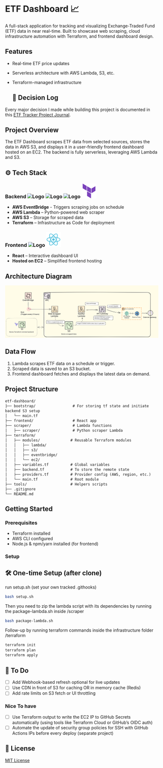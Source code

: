 # ETF Dashboard 📈

A full-stack application for tracking and visualizing Exchange-Traded Fund (ETF) data in near real-time. Built to showcase web scraping, cloud infrastructure automation with Terraform, and frontend dashboard design.

## Features

- Real-time ETF price updates
- Serverless architecture with AWS Lambda, S3, etc.
- Terraform-managed infrastructure

  ## 🧠 Decision Log

Every major decision I made while building this project is documented in this [ETF Tracker Project Journal]([https://www.notion.so/your-public-link](https://lacy-helicopter-80d.notion.site/19b50889ae4f81fc805bc1fca13aa7df?v=19b50889ae4f8190ae1c000c9640b9ad)).


## Project Overview

The ETF Dashboard scrapes ETF data from selected sources, stores the data in AWS S3, and displays it in a user-friendly frontend dashboard hosted on an EC2. The backend is fully serverless, leveraging AWS Lambda and S3.

## ⚙️ Tech Stack

### Backend   ![Logo](https://raw.githubusercontent.com/weibeld/aws-icons-svg/5e0e14e5472f1eefed879d7ea7e1d79652858d14/q1-2022/Architecture-Service-Icons_01312022/Arch_App-Integration/Arch_16/Arch_Amazon-EventBridge_16.svg) ![Logo](https://raw.githubusercontent.com/weibeld/aws-icons-svg/5e0e14e5472f1eefed879d7ea7e1d79652858d14/q1-2022/Architecture-Service-Icons_01312022/Arch_Compute/16/Arch_AWS-Lambda_16.svg) ![Logo](https://raw.githubusercontent.com/weibeld/aws-icons-svg/5e0e14e5472f1eefed879d7ea7e1d79652858d14/q1-2022/Architecture-Service-Icons_01312022/Arch_Storage/16/Arch_Amazon-Simple-Storage-Service_16.svg) ![Logo](assets/icons/trfrm24.svg)
- **AWS EventBridge** - Triggers scraping jobs on schedule
- **AWS Lambda** – Python-powered web scraper
- **AWS S3** – Storage for scraped data
- **Terraform** – Infrastructure as Code for deployment

### Frontend   ![Logo](https://raw.githubusercontent.com/weibeld/aws-icons-svg/5e0e14e5472f1eefed879d7ea7e1d79652858d14/q1-2022/Architecture-Service-Icons_01312022/Arch_Compute/16/Arch_Amazon-EC2_16.svg) ![Logo](assets/icons/react24.svg)
- **React** – Interactive dashboard UI
- **Hosted on EC2** – Simplified frontend hosting

## Architecture Diagram

![ETF Dashboard Architecture2](assets/archx3.svg)

## Data Flow

1. Lambda scrapes ETF data on a schedule or trigger.
2. Scraped data is saved to an S3 bucket.
4. Frontend dashboard fetches and displays the latest data on demand.


## Project Structure

```
etf-dashboard/
├── bootstrap/                 # For storing tf state and initiate backend S3 setup
│   └── main.tf
├── frontend/                  # React app
├── scraper/                   # Lambda functions
│   ├── scraper/               # Python scraper Lambda
├── terraform/
│   ├── modules/              # Reusable Terraform modules
│   │   ├── lambda/
│   │   ├── s3/
│   │   ├── eventbridge/
│   │   └── ec2/
│   ├── variables.tf          # Global variables
│   ├── backend.tf            # To store the remote state
│   ├── providers.tf          # Provider config (AWS, region, etc.)
│   └── main.tf               # Root module
├── tools/                    # Helpers scripts
├── .gitignore
└── README.md

```

## Getting Started

### Prerequisites
- Terraform installed
- AWS CLI configured
- Node.js & npm/yarn installed (for frontend)

### Setup
## 🛠️ One-time Setup (after clone)
run setup.sh (set your own tracked .githooks)
```bash
bash setup.sh
```
Then you need to zip the lambda script with its dependencies by running the package-lambda.sh inside /scraper
```bash
bash package-lambda.sh
```
Follow-up by running terraform commands inside the infrastructure folder /terraform
```bash
terraform init
terraform plan
terraform apply
```


## 🧪 To Do

- [ ]  Add Webhook-based refresh optional for live updates
- [ ]  Use CDN in front of S3 for caching OR in memory cache (Redis)
- [ ]  Add rate limits on S3 fetch or UI throttling

### Nice To have
- [ ]  Use Terraform output to write the EC2 IP to GitHub Secrets automatically (using tools like Terraform Cloud or GitHub’s OIDC auth)
- [ ]  Automate the update of security group policies for SSH with GitHub Actions IPs before every deploy (separate project) 

## 📄 License

[MIT License](LICENSE)
